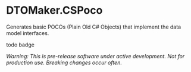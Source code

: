 # DTOMaker.CSPoco
Generates basic POCOs (Plain Old C# Objects) that implement the data model interfaces.

todo badge

*Warning: This is pre-release software under active development. Not for production use. Breaking changes occur often.*

